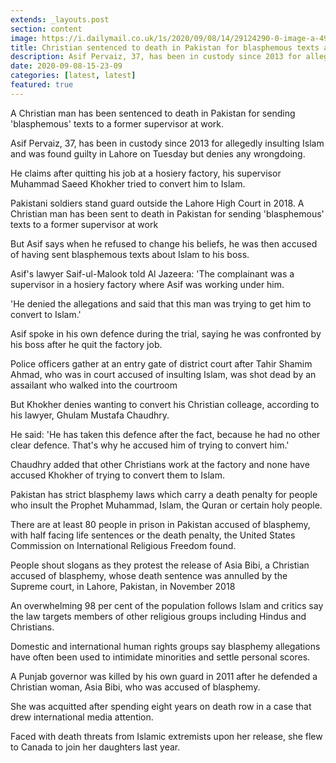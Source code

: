 ```yaml
---
extends: _layouts.post
section: content
image: https://i.dailymail.co.uk/1s/2020/09/08/14/29124290-0-image-a-49_1599572640819.jpg 
title: Christian sentenced to death in Pakistan for blasphemous texts after refusing Islam conversion 
description: Asif Pervaiz, 37, has been in custody since 2013 for allegedly insulting Islam in texts to his supervisor at work and was found guilty in Lahore on Tuesday but has denied any wrongdoing. 
date: 2020-09-08-15-23-09 
categories: [latest, latest] 
featured: true 
--- 
```

A Christian man has been sentenced to death in Pakistan for sending 'blasphemous' texts to a former supervisor at work.

Asif Pervaiz, 37, has been in custody since 2013 for allegedly insulting Islam and was found guilty in Lahore on Tuesday but denies any wrongdoing.

He claims after quitting his job at a hosiery factory, his supervisor Muhammad Saeed Khokher tried to convert him to Islam.

Pakistani soldiers stand guard outside the Lahore High Court in 2018. A Christian man has been sent to death in Pakistan for sending 'blasphemous' texts to a former supervisor at work

But Asif says when he refused to change his beliefs, he was then accused of having sent blasphemous texts about Islam to his boss.

Asif's lawyer Saif-ul-Malook told Al Jazeera: 'The complainant was a supervisor in a hosiery factory where Asif was working under him.

'He denied the allegations and said that this man was trying to get him to convert to Islam.'

Asif spoke in his own defence during the trial, saying he was confronted by his boss after he quit the factory job.

Police officers gather at an entry gate of district court after Tahir Shamim Ahmad, who was in court accused of insulting Islam, was shot dead by an assailant who walked into the courtroom

But Khokher denies wanting to convert his Christian colleage, according to his lawyer, Ghulam Mustafa Chaudhry.

He said: 'He has taken this defence after the fact, because he had no other clear defence. That's why he accused him of trying to convert him.'  

Chaudhry added that other Christians work at the factory and none have accused Khokher of trying to convert them to Islam. 

Pakistan has strict blasphemy laws which carry a death penalty for people who insult the Prophet Muhammad, Islam, the Quran or certain holy people.

There are at least 80 people in prison in Pakistan accused of blasphemy, with half facing life sentences or the death penalty, the United States Commission on International Religious Freedom found.

People shout slogans as they protest the release of Asia Bibi, a Christian accused of blasphemy, whose death sentence was annulled by the Supreme court, in Lahore, Pakistan, in November 2018

An overwhelming 98 per cent of the population follows Islam and critics say the law targets members of other religious groups including Hindus and Christians.

Domestic and international human rights groups say blasphemy allegations have often been used to intimidate minorities and settle personal scores.

A Punjab governor was killed by his own guard in 2011 after he defended a Christian woman, Asia Bibi, who was accused of blasphemy. 

She was acquitted after spending eight years on death row in a case that drew international media attention. 

Faced with death threats from Islamic extremists upon her release, she flew to Canada to join her daughters last year.

